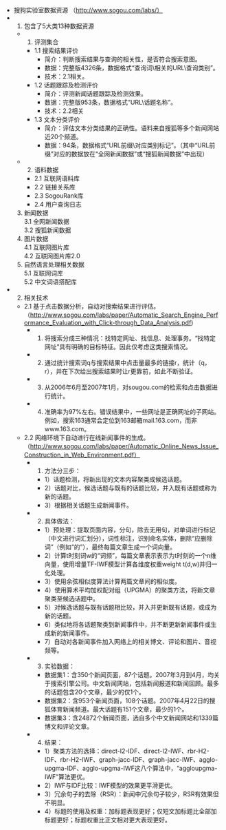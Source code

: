 - 搜狗实验室数据资源 （http://www.sogou.com/labs/）  
- 1. 包含了5大类13种数据资源  
  - 1. 评测集合   
    - 1.1 搜索结果评价   
      - 简介：判断搜索结果与查询的相关性，是否符合搜索意图。  
      - 数据：完整版4326条，数据格式“查询词\相关的URL\查询类别”。  
      - 技术：2.1相关。   
    - 1.2 话题跟踪及检测评价   
      - 简介：评测新闻话题跟踪及检测效果。  
      - 数据：完整版953条，数据格式“URL\话题名称”。
      - 技术：2.2相关
    - 1.3 文本分类评价 
      - 简介：评估文本分类结果的正确性。语料来自搜狐等多个新闻网站近20个频道。    
      - 数据：94条，数据格式“URL前缀\对应类别标记”。（其中“URL前缀”对应的数据放在“全网新闻数据”或“搜狐新闻数据”中出现）  
  - 2. 语料数据  
    - 2.1 互联网语料库        
    - 2.2 链接关系库  
    - 2.3 SogouRank库  
    - 2.4 用户查询日志  
  3. 新闻数据  
    3.1 全网新闻数据  
    3.2 搜狐新闻数据  
  4. 图片数据  
    4.1 互联网图片库  
    4.2 互联网图片库2.0  
  5. 自然语言处理相关数据  
    5.1 互联网词库  
    5.2 中文词语搭配库  
- 2. 相关技术
  - 2.1 基于点击数据分析，自动对搜索结果进行评估。（http://www.sogou.com/labs/paper/Automatic_Search_Engine_Performance_Evaluation_with_Click-through_Data_Analysis.pdf)   
    - 1. 将搜索分成三种情况：找特定网址、找信息、处理事务。“找特定网址”具有明确的目标特征。因此仅考虑这类搜索情况。  
    - 2. 通过统计搜索词q与搜索结果中点击量最多的链接r，统计（q，r），并在下次给出搜索结果时让r更靠前，如此不断验证。  
    - 3. 从2006年6月至2007年1月，对sougou.com的检索和点击数据进行统计。  
    - 4. 准确率为97%左右。错误结果中，一些网址是正确网址的子网站。例如，搜索163通常会定位到163邮箱mail.163.com，而非www.163.com。        
  - 2.2 网络环境下自动进行在线新闻事件的生成。（http://www.sogou.com/labs/paper/Automatic_Online_News_Issue_Construction_in_Web_Environment.pdf）    
    - 1. 方法分三步：  
      - 1）话题检测，将新出现的文本内容聚类成候选话题。  
      - 2）话题对比，候选话题与既有的话题比较，并入既有话题或称为新的话题。  
      - 3）根据相关话题生成新闻事件。  
    - 2. 具体做法：   
      - 1）预处理：提取页面内容，分句，除去无用句，对单词进行标记（中文进行词汇划分），词性标注，识别命名实体，删除“应删除词”（例如“的”），最终每篇文章生成一个词向量。  
      - 2）计算t时刻词w的“词频”，每篇文章表示表示为t时刻的一个n维向量，使用增量TF-IWF模型计算各维度权重weight t(d,w)并归一化处理。  
      - 3）使用余弦相似度算法计算两篇文章间的相似度。  
      - 4）使用算术平均加权配对组（UPGMA）的聚类方法，将新文章聚类至候选话题中。    
      - 5）对候选话题与既有话题相比较，并入并更新既有话题，或成为新的话题。  
      - 6）类似地将各话题聚类到新闻事件中，并不断更新新闻事件或生成新的新闻事件。    
      - 7）自动对各新闻事件加入网络上的相关博文、评论和图片、音视频等。 
    - 3. 实验数据：
      - 数据集1：含350个新闻页面，87个话题。2007年3月到4月，均关于搜索引擎公司。中文新闻网站，包括新闻报道和新闻回顾。最多的话题包含20个文章，最少的仅1个。  
      - 数据集2：含953个新闻页面，108个话题。2007年4月22日的搜狐体育新闻频道。最大话题有151个文章，最少的1个。  
      - 数据集3：含24872个新闻页面，选自多个中文新闻网站和1339篇博文和评论文章。
    - 4. 结果：  
      - 1）聚类方法的选择：direct-I2-IDF、direct-I2-IWF、rbr-H2-IDF、rbr-H2-IWF、graph-jacc-IDF、graph-jacc-IWF、agglo-upgma-IDF、agglo-upgma-IWF这八个算法中，“aggloupgma-IWF”算法更优。  
      - 2）IWF与IDF比较：IWF模型的效果更平滑更优。  
      - 3）冗余句子的去除（RSR）：新闻中冗余句子较少，RSR有效果但不明显。  
      - 4）标题的使用及权重：加标题表现更好；仅短文加标题比全部加标题更好；标题权重比正文相对更大表现更好。    

